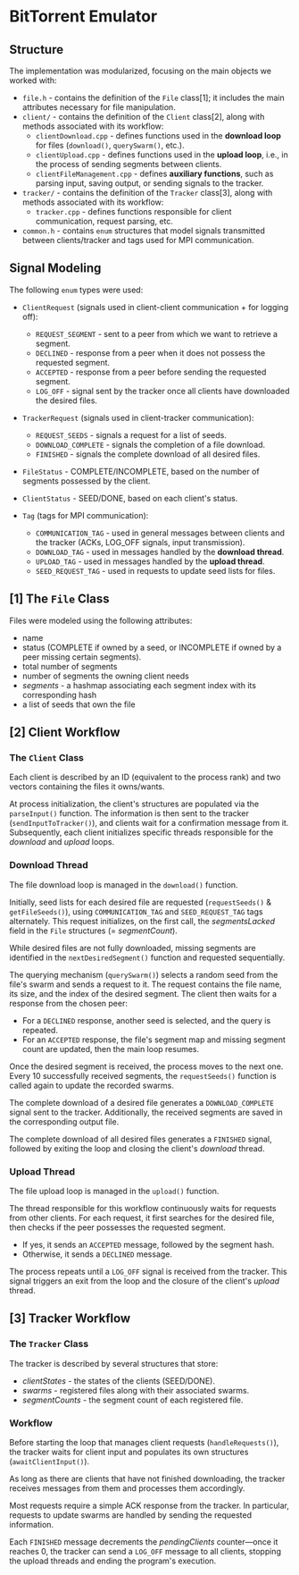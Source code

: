 # BitTorrent Emulator

## Structure

The implementation was modularized, focusing on the main objects we worked with:

- `file.h` - contains the definition of the `File` class[1]; it includes the main attributes necessary for file manipulation.
- `client/` - contains the definition of the `Client` class[2], along with methods associated with its workflow:
  - `clientDownload.cpp` - defines functions used in the **download loop** for files (`download()`, `querySwarm()`, etc.).
  - `clientUpload.cpp` - defines functions used in the **upload loop**, i.e., in the process of sending segments between clients.
  - `clientFileManagement.cpp` - defines **auxiliary functions**, such as parsing input, saving output, or sending signals to the tracker.
- `tracker/` - contains the definition of the `Tracker` class[3], along with methods associated with its workflow:
  - `tracker.cpp` - defines functions responsible for client communication, request parsing, etc.
- `common.h` - contains `enum` structures that model signals transmitted between clients/tracker and tags used for MPI communication.

## Signal Modeling

The following `enum` types were used:

- `ClientRequest` (signals used in client-client communication + for logging off):
  - `REQUEST_SEGMENT` - sent to a peer from which we want to retrieve a segment.
  - `DECLINED` - response from a peer when it does not possess the requested segment.
  - `ACCEPTED` - response from a peer before sending the requested segment.
  - `LOG_OFF` - signal sent by the tracker once all clients have downloaded the desired files.

- `TrackerRequest` (signals used in client-tracker communication):
  - `REQUEST_SEEDS` - signals a request for a list of seeds.
  - `DOWNLOAD_COMPLETE` - signals the completion of a file download.
  - `FINISHED` - signals the complete download of all desired files.

- `FileStatus` - COMPLETE/INCOMPLETE, based on the number of segments possessed by the client.

- `ClientStatus` - SEED/DONE, based on each client's status.

- `Tag` (tags for MPI communication):
  - `COMMUNICATION_TAG` - used in general messages between clients and the tracker (ACKs, LOG_OFF signals, input transmission).
  - `DOWNLOAD_TAG` - used in messages handled by the **download thread**.
  - `UPLOAD_TAG` - used in messages handled by the **upload thread**.
  - `SEED_REQUEST_TAG` - used in requests to update seed lists for files.

## [1] The `File` Class

Files were modeled using the following attributes:

- name
- status (COMPLETE if owned by a seed, or INCOMPLETE if owned by a peer missing certain segments).
- total number of segments
- number of segments the owning client needs
- *segments* - a hashmap associating each segment index with its corresponding hash
- a list of seeds that own the file

## [2] Client Workflow

### The `Client` Class

Each client is described by an ID (equivalent to the process rank) and two vectors containing the files it owns/wants.

At process initialization, the client's structures are populated via the `parseInput()` function. The information is then sent to the tracker (`sendInputToTracker()`), and clients wait for a confirmation message from it. Subsequently, each client initializes specific threads responsible for the *download* and *upload* loops.

### Download Thread

The file download loop is managed in the `download()` function.

Initially, seed lists for each desired file are requested (`requestSeeds()` & `getFileSeeds()`), using `COMMUNICATION_TAG` and `SEED_REQUEST_TAG` tags alternately. This request initializes, on the first call, the *segmentsLacked* field in the `File` structures (= *segmentCount*).

While desired files are not fully downloaded, missing segments are identified in the `nextDesiredSegment()` function and requested sequentially.

The querying mechanism (`querySwarm()`) selects a random seed from the file's swarm and sends a request to it. The request contains the file name, its size, and the index of the desired segment. The client then waits for a response from the chosen peer:

- For a `DECLINED` response, another seed is selected, and the query is repeated.
- For an `ACCEPTED` response, the file's segment map and missing segment count are updated, then the main loop resumes.

Once the desired segment is received, the process moves to the next one. Every 10 successfully received segments, the `requestSeeds()` function is called again to update the recorded swarms.

The complete download of a desired file generates a `DOWNLOAD_COMPLETE` signal sent to the tracker. Additionally, the received segments are saved in the corresponding output file.

The complete download of all desired files generates a `FINISHED` signal, followed by exiting the loop and closing the client's *download* thread.

### Upload Thread

The file upload loop is managed in the `upload()` function.

The thread responsible for this workflow continuously waits for requests from other clients. For each request, it first searches for the desired file, then checks if the peer possesses the requested segment.

- If yes, it sends an `ACCEPTED` message, followed by the segment hash.
- Otherwise, it sends a `DECLINED` message.

The process repeats until a `LOG_OFF` signal is received from the tracker. This signal triggers an exit from the loop and the closure of the client's *upload* thread.

## [3] Tracker Workflow

### The `Tracker` Class

The tracker is described by several structures that store:

- *clientStates* - the states of the clients (SEED/DONE).
- *swarms* - registered files along with their associated swarms.
- *segmentCounts* - the segment count of each registered file.

### Workflow

Before starting the loop that manages client requests (`handleRequests()`), the tracker waits for client input and populates its own structures (`awaitClientInput()`).

As long as there are clients that have not finished downloading, the tracker receives messages from them and processes them accordingly.

Most requests require a simple ACK response from the tracker. In particular, requests to update swarms are handled by sending the requested information.

Each `FINISHED` message decrements the *pendingClients* counter—once it reaches 0, the tracker can send a `LOG_OFF` message to all clients, stopping the upload threads and ending the program's execution.
